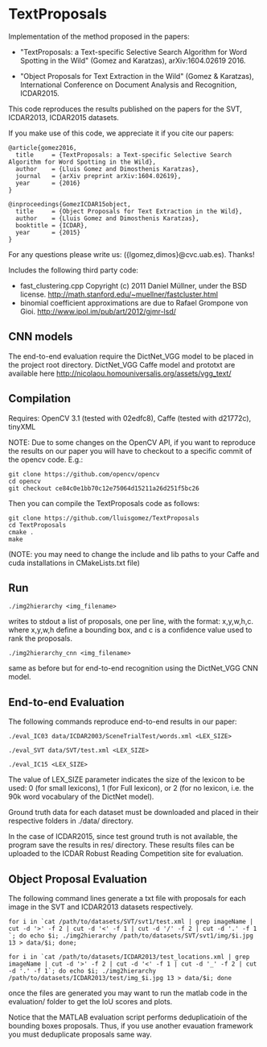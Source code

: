 # TextProposals

Implementation of the method proposed in the papers:

* "TextProposals: a Text-specific Selective Search Algorithm for Word Spotting in the Wild" (Gomez and Karatzas), arXiv:1604.02619 2016.

* "Object Proposals for Text Extraction in the Wild" (Gomez & Karatzas), International Conference on Document Analysis and Recognition, ICDAR2015.

This code reproduces the results published on the papers for the SVT, ICDAR2013, ICDAR2015 datasets.

If you make use of this code, we appreciate it if you cite our papers:
```
@article{gomez2016,
  title     = {TextProposals: a Text-specific Selective Search Algorithm for Word Spotting in the Wild},
  author    = {Lluis Gomez and Dimosthenis Karatzas},
  journal   = {arXiv preprint arXiv:1604.02619},
  year      = {2016}
}
```

```
@inproceedings{GomezICDAR15object,
  title     = {Object Proposals for Text Extraction in the Wild},
  author    = {Lluis Gomez and Dimosthenis Karatzas},
  booktitle = {ICDAR},
  year      = {2015}
}
```

For any questions please write us: ({lgomez,dimos}@cvc.uab.es). Thanks!

Includes the following third party code:

  - fast_clustering.cpp Copyright (c) 2011 Daniel Müllner, under the BSD license. http://math.stanford.edu/~muellner/fastcluster.html
  - binomial coefficient approximations are due to Rafael Grompone von Gioi. http://www.ipol.im/pub/art/2012/gjmr-lsd/

## CNN models 

The end-to-end evaluation require the DictNet_VGG model to be placed in the project root directory.
DictNet_VGG Caffe model and prototxt are available here http://nicolaou.homouniversalis.org/assets/vgg_text/

## Compilation

Requires: OpenCV 3.1 (tested with 02edfc8), Caffe (tested with d21772c), tinyXML

NOTE: Due to some changes on the OpenCV API, if you want to reproduce the results on our paper you will have to checkout to a specific commit of the opencv code. E.g.:

```
git clone https://github.com/opencv/opencv
cd opencv
git checkout ce84c0e1bb70c12e75064d15211a26d251f5bc26
```

Then you can compile the TextProposals code as follows:

```
git clone https://github.com/lluisgomez/TextProposals
cd TextProposals
cmake .
make
```

(NOTE: you may need to change the include and lib paths to your Caffe and cuda installations in CMakeLists.txt file)

## Run

  ``./img2hierarchy <img_filename>``

writes to stdout a list of proposals, one per line, with the format: x,y,w,h,c.
where x,y,w,h define a bounding box, and c is a confidence value used to rank the proposals.


  ``./img2hierarchy_cnn <img_filename>``

same as before but for end-to-end recognition using the DictNet_VGG CNN model.

## End-to-end Evaluation

The following commands reproduce end-to-end results in our paper:

  ``./eval_IC03 data/ICDAR2003/SceneTrialTest/words.xml <LEX_SIZE>``

  ``./eval_SVT data/SVT/test.xml <LEX_SIZE>``

  ``./eval_IC15 <LEX_SIZE>``

The value of LEX_SIZE parameter indicates the size of the lexicon to be used: 0 (for small lexicons), 1 (for Full lexicon), or 2 (for no lexicon, i.e. the 90k word vocabulary of the DictNet model).

Ground truth data for each dataset must be downloaded and placed in their respective folders in ./data/ directory.

In the case of ICDAR2015, since test ground truth is not available, the program save the results in res/ directory. These results files can be uploaded to the ICDAR Robust Reading Competition site for evaluation.

## Object Proposal Evaluation

The following command lines generate a txt file with proposals for each image in the SVT and ICDAR2013 datasets respectively.

  ``for i in `cat /path/to/datasets/SVT/svt1/test.xml | grep imageName | cut -d '>' -f 2 | cut -d '<' -f 1 | cut -d '/' -f 2 | cut -d '.' -f 1 `; do echo $i; ./img2hierarchy /path/to/datasets/SVT/svt1/img/$i.jpg 13 > data/$i; done;``

  ``for i in `cat /path/to/datasets/ICDAR2013/test_locations.xml | grep imageName | cut -d '>' -f 2 | cut -d '<' -f 1 | cut -d '_' -f 2 | cut -d '.' -f 1`; do echo $i; ./img2hierarchy /path/to/datasets/ICDAR2013/test/img_$i.jpg 13 > data/$i; done``

once the files are generated you may want to run the matlab code in the evaluation/ folder to get the IoU scores and plots.

Notice that the MATLAB evaluation script performs deduplicatioin of the bounding boxes proposals. Thus, if you use another evauation framework you must deduplicate proposals same way.
